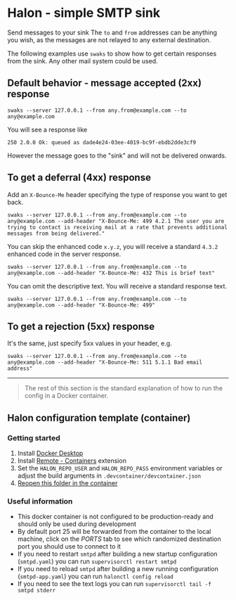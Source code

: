 # Halon - simple SMTP sink

Send messages to your sink 
The `to` and `from` addresses can be anything you wish, as the messages are not relayed to any external destination.

The following examples use `swaks` to show how to get certain responses from the sink. Any other mail system could be used. 

## Default behavior - message accepted (2xx) response
```
swaks --server 127.0.0.1 --from any.from@example.com --to any@example.com
```
You will see a response like
```
250 2.0.0 Ok: queued as dade4e24-03ee-4019-bc9f-ebdb2dde3cf9
```
However the message goes to the "sink" and will not be delivered onwards.

## To get a deferral (4xx) response

Add an `X-Bounce-Me` header specifying the type of response you want to get back.

```
swaks --server 127.0.0.1 --from any.from@example.com --to any@example.com --add-header "X-Bounce-Me: 499 4.2.1 The user you are trying to contact is receiving mail at a rate that prevents additional messages from being delivered."
```
You can skip the enhanced code `x.y.z`, you will receive a standard `4.3.2` enhanced code in the server response.

```
swaks --server 127.0.0.1 --from any.from@example.com --to any@example.com --add-header "X-Bounce-Me: 432 This is brief text"
```

You can omit the descriptive text. You will receive a standard response text.
```
swaks --server 127.0.0.1 --from any.from@example.com --to any@example.com --add-header "X-Bounce-Me: 499"
```
## To get a rejection (5xx) response

It's the same, just specify 5xx values in your header, e.g.
```
swaks --server 127.0.0.1 --from any.from@example.com --to any@example.com --add-header "X-Bounce-Me: 511 5.1.1 Bad email address"
```

___
> The rest of this section is the standard explanation of how to run the config in a Docker container.

## Halon configuration template (container)

### Getting started

1. Install [Docker Desktop](https://www.docker.com/products/docker-desktop)
2. Install [Remote - Containers](https://marketplace.visualstudio.com/items?itemName=ms-vscode-remote.remote-containers) extension
3. Set the `HALON_REPO_USER` and `HALON_REPO_PASS` environment variables or adjust the build arguments in `.devcontainer/devcontainer.json`
4. [Reopen this folder in the container](https://code.visualstudio.com/docs/remote/containers#_quick-start-open-an-existing-folder-in-a-container)

### Useful information

* This docker container is not configured to be production-ready and should only be used during development
* By default port 25 will be forwarded from the container to the local machine, click on the *PORTS* tab to see which randomized destination port you should use to connect to it
* If you need to restart `smtpd` after building a new startup configuration (`smtpd.yaml`) you can run `supervisorctl restart smtpd`
* If you need to reload `smtpd` after building a new running configuration (`smtpd-app.yaml`) you can run `halonctl config reload`
* If you need to see the text logs you can run `supervisorctl tail -f smtpd stderr`
